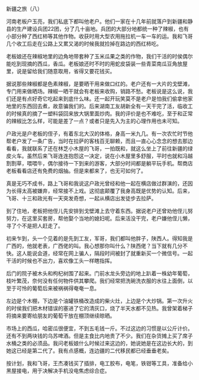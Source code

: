新疆之旅（八）

  河南老板户玉亮，我们私底下都叫他老户。他们一家在十几年前就落户到新疆和静县的生产建设兵团22团，分了几十亩地。兵团的大部分地都统一种了辣椒，也有小部分种了西红柿等其他作物。收获时用大型农用拖拉机一车一车的运。我和飞哥几个收工后走在公路上又累又渴的时候我就捡掉在路边的西红柿吃。



  老板娘还在辣椒地里的边角地带套种了玉米瓜果之类的作物，我们干活的时侯偶尔能吃到现摘的西瓜，香瓜。老板娘还时不时的用蛇皮袋装一些青菜南瓜豆角放屋里，说是留给我们随意取用，省得又要花钱买。



  据说那些辣椒都是色素辣椒，是要晒干用来做口红的。老户还有一大片的戈壁滩，专门用来做晒场。辣椒一晒干就会有老板来收购，销路不愁。老板说是这么说，我们还是有点好奇它吃起来到底什么味。还一起开玩笑莫不是老户是怕我们偷拿他家地里的东西回去煮，故意骗我们的。后来湖南工友胡新全有一天干完了活，临收工的时候真的摘了一塑料袋回来放大锅里面炒肉。我的评价是也不难吃，至于和正常的辣椒比怎么样，可能是差了一点？或者只是先入为主的心理作用也未可知。



  户政光是户老板的侄子，有着东北大汉的体格，身高一米九几。有一次农忙时节他帮老户发了一条广告，当时在拉萨的客栈百无聊赖，而且一直心心念念的想去那边看看，我就联系了还在林芝小木屋的飞哥，一拍既和，就这么坐上了前往新疆的绿皮火车。虽然后来飞哥连连抱怨这一决定，说在小木屋里多舒服，平时也就和冯越割割草，喂喂牛，偶尔接待一下到来的游客，大部分时间都是躺平玩手机。帮商店老板看看店还有免费的烟抽。但是来都来了，也无可如何了。



  真是无巧不成书，路上飞哥和我说这户政光曾经和他一起在横店做过群演的，还因为长得太高被嫌弃，经常接不上戏。这彻底颠覆了我身高既是优势的认知。后来，飞哥、十三和政光有一天突发奇想，一起从横店出发徒步去拉萨。



  到了住地，老板把他侄儿先安排到戈壁滩上去守着东西。据说老户还曾劝他侄儿努努力，在这里买套房，帮他娶个当地的媳妇呢。后来活没干完，老户嫌他侄儿懒，寻了个不是把人赶走了。



  初来乍到，头一个见着的是先到工友，军哥，我们都叫他胖子，陕西人。得知我是广西的，他就老表，广西佬的叫。我心想那你叫什么？陕西佬？当下就有几分不快。这人能说会道，经常在网上骗人，隔段时间被封了就重新买一个微信号。一起干活的时候也不出力，喜欢像工头一样瞎指挥。



  后门的院子被木头和枸杞树围了起来。门前水龙头旁边的地上趴着一株幼年葡萄，枝叶繁茂，奈何没有任何物件供其攀爬。我们经常把洗碗洗衣服的水往上面倒，以至于可怜的葡萄后来被祸祸得奄奄一息。



  左边是个木棚，下边是个油罐铁桶改造成的柴火灶，上边是个大炒锅。第一次升火的时侯我们把木材错误的塞进了它的清灰口，烧了半天水都不见热。我曾架着梯子将摘来要寄给朋友的葡萄干放在棚顶继续晾晒。



  市场上的西瓜，哈密瓜很便宜，不到五毛钱一斤。不过这边的习惯是以公斤计价。还有不到两块钱的乌苏啤酒。但是主食比内地贵了不少。我们在杂货摊上买了席子水桶之类的必须品。我问老板娘什么时候过来这边的，她说她是在这边长大的，到她这已经是第二代了。我有点感概，连边疆的二代移民都已经垂垂老矣。



  按计划，我和飞哥，王杰凑钱买了插排，电工胶布，电笔，铁钳等工具，准备给小黑屋接电，用于决解决手机没电焦虑综合症。



